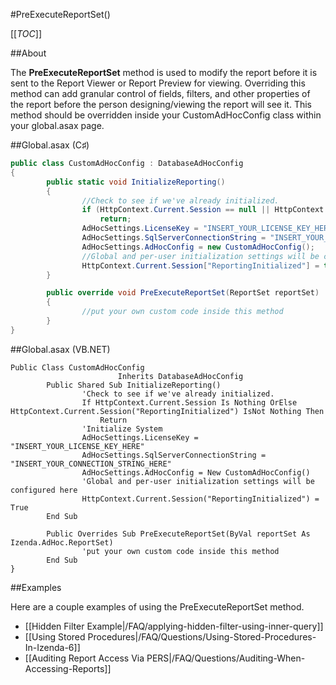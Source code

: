 #PreExecuteReportSet()

[[_TOC_]]

##About

The **PreExecuteReportSet** method is used to modify the report before it is sent to the Report Viewer or Report Preview for viewing. Overriding this method can add granular control of fields, filters, and other properties of the report before the person designing/viewing the report will see it. This method should be overridden inside your CustomAdHocConfig class within your global.asax page.

##Global.asax (C♯)

```csharp
public class CustomAdHocConfig : DatabaseAdHocConfig
{
        public static void InitializeReporting() 
        {
                //Check to see if we've already initialized.
                if (HttpContext.Current.Session == null || HttpContext.Current.Session["ReportingInitialized"] != null)
                    return;
                AdHocSettings.LicenseKey = "INSERT_YOUR_LICENSE_KEY_HERE";
                AdHocSettings.SqlServerConnectionString = "INSERT_YOUR_CONNECTION_STRING_HERE";
                AdHocSettings.AdHocConfig = new CustomAdHocConfig();
                //Global and per-user initialization settings will be configured here
                HttpContext.Current.Session["ReportingInitialized"] = true;
        }

        public override void PreExecuteReportSet(ReportSet reportSet)
        { 
                //put your own custom code inside this method
        }
}
```

##Global.asax (VB.NET)

```visualbasic
Public Class CustomAdHocConfig 
                        Inherits DatabaseAdHocConfig
        Public Shared Sub InitializeReporting() 
                'Check to see if we've already initialized.
                If HttpContext.Current.Session Is Nothing OrElse HttpContext.Current.Session("ReportingInitialized") IsNot Nothing Then
                    Return
                'Initialize System
                AdHocSettings.LicenseKey = "INSERT_YOUR_LICENSE_KEY_HERE"
                AdHocSettings.SqlServerConnectionString = "INSERT_YOUR_CONNECTION_STRING_HERE"
                AdHocSettings.AdHocConfig = New CustomAdHocConfig()
                'Global and per-user initialization settings will be configured here
                HttpContext.Current.Session("ReportingInitialized") = True
        End Sub

        Public Overrides Sub PreExecuteReportSet(ByVal reportSet As Izenda.AdHoc.ReportSet) 
                'put your own custom code inside this method
        End Sub
}
```
##Examples

Here are a couple examples of using the PreExecuteReportSet method.

* [[Hidden Filter Example|/FAQ/applying-hidden-filter-using-inner-query]]
* [[Using Stored Procedures|/FAQ/Questions/Using-Stored-Procedures-In-Izenda-6]]
* [[Auditing Report Access Via PERS|/FAQ/Questions/Auditing-When-Accessing-Reports]]
